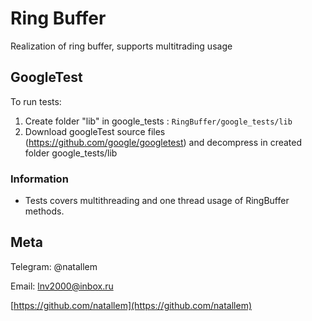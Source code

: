 # Ring Buffer

Realization of ring buffer, supports multitrading usage

## GoogleTest

To run tests:

1) Create folder "lib" in google_tests : 
    ```RingBuffer/google_tests/lib``` 
2) Download googleTest source files 
    (https://github.com/google/googletest) 
    and decompress in created folder google_tests/lib
    
### Information

* Tests covers multithreading and one thread usage of RingBuffer methods.


## Meta

Telegram: @natallem

Email: lnv2000@inbox.ru

[https://github.com/natallem](https://github.com/natallem)

[wiki]: https://neerc.ifmo.ru/wiki/index.php?title=%D0%9E%D0%BF%D1%82%D0%B8%D0%BC%D0%B0%D0%BB%D1%8C%D0%BD%D0%BE%D0%B5_%D1%85%D1%80%D0%B0%D0%BD%D0%B5%D0%BD%D0%B8%D0%B5_%D1%81%D0%BB%D0%BE%D0%B2%D0%B0%D1%80%D1%8F_%D0%B2_%D0%B0%D0%BB%D0%B3%D0%BE%D1%80%D0%B8%D1%82%D0%BC%D0%B5_%D0%A5%D0%B0%D1%84%D1%84%D0%BC%D0%B0%D0%BD%D0%B0
